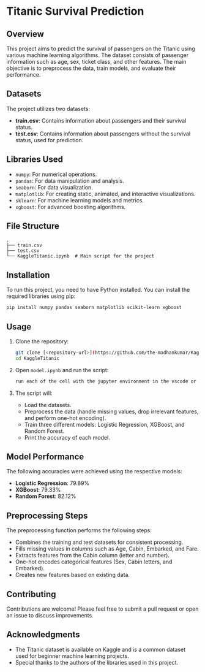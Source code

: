 # Titanic Survival Prediction

## Overview

This project aims to predict the survival of passengers on the Titanic using various machine learning algorithms. The dataset consists of passenger information such as age, sex, ticket class, and other features. The main objective is to preprocess the data, train models, and evaluate their performance.

## Datasets

The project utilizes two datasets:
- **train.csv**: Contains information about passengers and their survival status.
- **test.csv**: Contains information about passengers without the survival status, used for prediction.

## Libraries Used

- `numpy`: For numerical operations.
- `pandas`: For data manipulation and analysis.
- `seaborn`: For data visualization.
- `matplotlib`: For creating static, animated, and interactive visualizations.
- `sklearn`: For machine learning models and metrics.
- `xgboost`: For advanced boosting algorithms.

## File Structure

```
.
├── train.csv
├── test.csv
└── KaggleTitanic.ipynb  # Main script for the project
```

## Installation

To run this project, you need to have Python installed. You can install the required libraries using pip:

```bash
pip install numpy pandas seaborn matplotlib scikit-learn xgboost
```

## Usage

1. Clone the repository:

   ```bash
   git clone [<repository-url>](https://github.com/the-madhankumar/KaggleTitanic)
   cd KaggleTitanic
   ```

2. Open `model.ipynb` and run the script:

   ```bash
   run each of the cell with the jupyter environment in the vscode or using the jupyter notebook
   ```

3. The script will:
   - Load the datasets.
   - Preprocess the data (handle missing values, drop irrelevant features, and perform one-hot encoding).
   - Train three different models: Logistic Regression, XGBoost, and Random Forest.
   - Print the accuracy of each model.

## Model Performance

The following accuracies were achieved using the respective models:

- **Logistic Regression**: 79.89%
- **XGBoost**: 79.33%
- **Random Forest**: 82.12%

## Preprocessing Steps

The preprocessing function performs the following steps:

- Combines the training and test datasets for consistent processing.
- Fills missing values in columns such as Age, Cabin, Embarked, and Fare.
- Extracts features from the Cabin column (letter and number).
- One-hot encodes categorical features (Sex, Cabin letters, and Embarked).
- Creates new features based on existing data.

## Contributing

Contributions are welcome! Please feel free to submit a pull request or open an issue to discuss improvements.

## Acknowledgments

- The Titanic dataset is available on Kaggle and is a common dataset used for beginner machine learning projects.
- Special thanks to the authors of the libraries used in this project.
